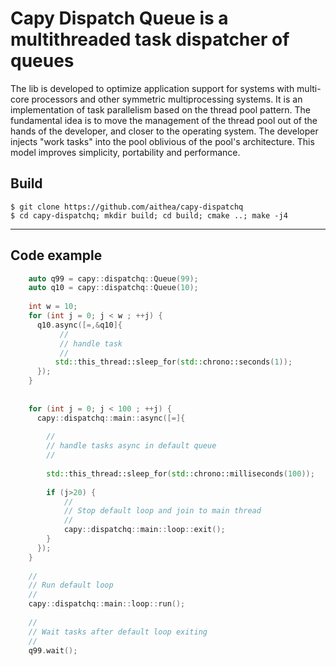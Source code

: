 # Capy Dispatch Queue is a multithreaded task dispatcher of queues

The lib is developed to optimize application support for systems with multi-core processors and other symmetric multiprocessing systems.
It is an implementation of task parallelism based on the thread pool pattern. The fundamental idea is to move the management 
of the thread pool out of the hands of the developer, and closer to the operating system. The developer injects "work tasks" into the pool oblivious of the pool's architecture. 
This model improves simplicity, portability and performance.

## Build 

    $ git clone https://github.com/aithea/capy-dispatchq
    $ cd capy-dispatchq; mkdir build; cd build; cmake ..; make -j4

---

## Code example

```c++
    auto q99 = capy::dispatchq::Queue(99);
    auto q10 = capy::dispatchq::Queue(10);
    
    int w = 10;
    for (int j = 0; j < w ; ++j) {
      q10.async([=,&q10]{
           //
           // handle task
           //
          std::this_thread::sleep_for(std::chrono::seconds(1));
      });
    }
    
    
    for (int j = 0; j < 100 ; ++j) {
      capy::dispatchq::main::async([=]{
    
        //
        // handle tasks async in default queue 
        //           
          
        std::this_thread::sleep_for(std::chrono::milliseconds(100));
    
        if (j>20) {
            //
            // Stop default loop and join to main thread
            //
            capy::dispatchq::main::loop::exit();
        }  
      });
    }
    
    //
    // Run default loop
    //      
    capy::dispatchq::main::loop::run();
    
    //
    // Wait tasks after default loop exiting
    //
    q99.wait(); 
 ```
